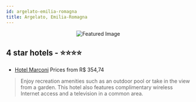 ```yaml
---
id: argelato-emilia-romagna
title: Argelato, Emilia-Romagna
---
```


<center><img src="https://i.travelapi.com/hotels/2000000/1600000/1591700/1591621/2c804011_z.jpg" alt="Featured Image" /></center>


##  4 star hotels - ⭐️⭐️⭐️⭐️

-    [Hotel Marconi](https://us.hurb.com/hotels/argelato/hotel-marconi-JNP-JP290701?cmp=18055) Prices from R$ 354,74
   > Enjoy recreation amenities such as an outdoor pool or take in the view from a garden. This hotel also features complimentary wireless Internet access and a television in a common area.
